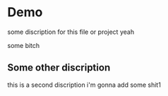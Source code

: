 # Demo

some discription for this file or project
yeah

some bitch

## Some other discription

this is a second discription
i'm gonna add some shit1